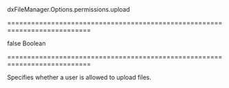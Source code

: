 <!--id-->dxFileManager.Options.permissions.upload<!--/id-->
===========================================================================
<!--default-->false<!--/default-->
<!--type-->Boolean<!--/type-->
===========================================================================

<!--shortDescription-->
Specifies whether a user is allowed to upload files.
<!--/shortDescription-->

<!--fullDescription-->

<!--/fullDescription-->